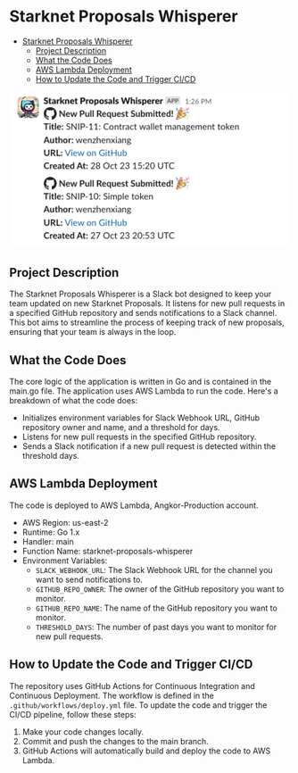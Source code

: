 # Starknet Proposals Whisperer

- [Starknet Proposals Whisperer](#starknet-proposals-whisperer)
  - [Project Description](#project-description)
  - [What the Code Does](#what-the-code-does)
  - [AWS Lambda Deployment](#aws-lambda-deployment)
  - [How to Update the Code and Trigger CI/CD](#how-to-update-the-code-and-trigger-cicd)

![Example](images/example.png)

## Project Description

The Starknet Proposals Whisperer is a Slack bot designed to keep your team updated on new Starknet Proposals. It listens for new pull requests in a specified GitHub repository and sends notifications to a Slack channel. This bot aims to streamline the process of keeping track of new proposals, ensuring that your team is always in the loop.

## What the Code Does

The core logic of the application is written in Go and is contained in the main.go file. The application uses AWS Lambda to run the code. Here's a breakdown of what the code does:

- Initializes environment variables for Slack Webhook URL, GitHub repository owner and name, and a threshold for days.
- Listens for new pull requests in the specified GitHub repository.
- Sends a Slack notification if a new pull request is detected within the threshold days.

## AWS Lambda Deployment

The code is deployed to AWS Lambda, Angkor-Production account.

- AWS Region: us-east-2
- Runtime: Go 1.x
- Handler: main
- Function Name: starknet-proposals-whisperer
- Environment Variables: 
    - `SLACK_WEBHOOK_URL`: The Slack Webhook URL for the channel you want to send notifications to.
    - `GITHUB_REPO_OWNER`: The owner of the GitHub repository you want to monitor.
    - `GITHUB_REPO_NAME`: The name of the GitHub repository you want to monitor.
    - `THRESHOLD_DAYS`: The number of past days you want to monitor for new pull requests.

## How to Update the Code and Trigger CI/CD

The repository uses GitHub Actions for Continuous Integration and Continuous Deployment. The workflow is defined in the `.github/workflows/deploy.yml` file. To update the code and trigger the CI/CD pipeline, follow these steps:

1. Make your code changes locally.
1. Commit and push the changes to the main branch.
1. GitHub Actions will automatically build and deploy the code to AWS Lambda.